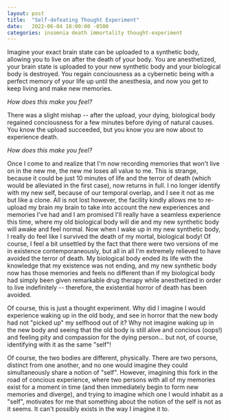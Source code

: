 ```yaml
---
layout: post
title:  "Self-defeating Thought Experiment"
date:   2022-06-04 18:00:00 -0500
categories: insomnia death immortality thought-experiment
---
```

Imagine your exact brain state can be uploaded to a synthetic body, allowing you to live on after the death of your body. You are anesthetized, your brain state is uploaded to your new synthetic body and your biological body is destroyed. You regain conciousness as a cybernetic being with a perfect memory of your life up until the anesthesia, and now you get to keep living and make new memories.

*How does this make you feel?*

There was a slight mishap -- after the upload, your dying, biological body regained conciousness for a few minutes before dying of natural causes. You know the upload succeeded, but you know you are now about to experience death.

*How does this make you feel?*

Once I come to and realize that I'm now recording memories that won't live on in the new me, the new me loses all value to me. This is strange, because it could be just 10 minutes of life and the terror of death (which would be alleviated in the first case), now returns in full. I no longer identify with my new self, because of our temporal overlap, and I see it not as me but like a clone. All is not lost however, the facility kindly allows me to re-upload my brain my brain to take into account the new experiences and memories I've had and I am promised I'll really have a seamless experience this time, where my old biological body will die and my new synthetic body will awake and feel normal. Now when I wake up in  my new synthetic body, I really do feel like I survived the death of my mortal, biological body! Of course, I feel a bit unsettled by the fact that there were two versions of me in existence contemporaneously, but all in all I'm extremely relieved to have avoided the terror of death. My biological body ended its life with the knowledge that my existence was not ending, and my new synthetic body now has those memories and feels no different than if my biological body had simply been given remarkable drug therapy while anesthetized in order to live indefinitely -- therefore, the existential horror of death has been avoided. 

Of course, this is just a thought experiment. Why did I imagine I would experience waking up in the old body, and see in horror that the new body had not "picked up" my selfhood out of it? Why not imagine waking up in the new body and seeing that the old body is still alive and concious (oops!) and feeling pity and compassion for the dying person... but not, of course, identifying with it as the same "self"!

Of course, the two bodies are different, physically. There are two persons, distinct from one another, and no one would imagine they could simultaneously share a notion of "self". However, imagining this fork in the road of concious experience, where two persons with all of my memories exist for a moment in time (and then immediately begin to form new memories and diverge), and trying to imagine which one I would inhabit as a "self", motivates for me that something about the notion of the self is not as it seems. It can't possibly exists in the way I imagine it to.